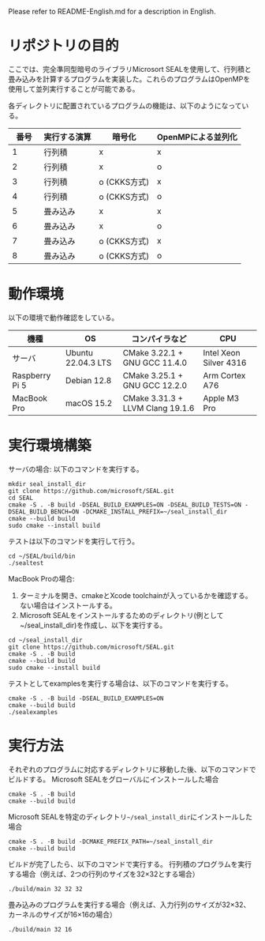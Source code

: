 Please refer to README-English.md for a description in English.

# リポジトリの目的
ここでは、完全準同型暗号のライブラリMicrosort SEALを使用して、行列積と畳み込みを計算するプログラムを実装した。これらのプログラムはOpenMPを使用して並列実行することが可能である。

各ディレクトリに配置されているプログラムの機能は、以下のようになっている。

| 番号　| 実行する演算 | 暗号化 | OpenMPによる並列化 |
| --- | ------------- | ------------- | ---- |
| 1 | 行列積 | x | x |
| 2 | 行列積 | x | o |
| 3 | 行列積 | o (CKKS方式) | x |
| 4 | 行列積 | o (CKKS方式) | o |
| 5 | 畳み込み | x | x |
| 6 | 畳み込み | x | o |
| 7 | 畳み込み | o (CKKS方式) | x |
| 8 | 畳み込み | o (CKKS方式) | o |

# 動作環境
以下の環境で動作確認をしている。

| 機種　| OS | コンパイラなど | CPU |
| --- | ------------- | ------------- | ---- |
| サーバ | Ubuntu 22.04.3 LTS | CMake 3.22.1 + GNU GCC 11.4.0 | Intel Xeon Silver 4316 |
| Raspberry Pi 5 | Debian 12.8 | CMake 3.25.1 + GNU GCC 12.2.0 | Arm Cortex A76 |
| MacBook Pro | macOS 15.2 | CMake 3.31.3 + LLVM Clang 19.1.6 | Apple M3 Pro |

# 実行環境構築
サーバの場合: 
以下のコマンドを実行する。
```
mkdir seal_install_dir
git clone https://github.com/microsoft/SEAL.git
cd SEAL
cmake -S . -B build -DSEAL_BUILD_EXAMPLES=ON -DSEAL_BUILD_TESTS=ON -DSEAL_BUILD_BENCH=ON -DCMAKE_INSTALL_PREFIX=~/seal_install_dir
cmake --build build
sudo cmake --install build
```

テストは以下のコマンドを実行して行う。
```
cd ~/SEAL/build/bin
./sealtest
```

MacBook Proの場合:
1. ターミナルを開き、cmakeとXcode toolchainが入っているかを確認する。ない場合はインストールする。
2. Microsoft SEALをインストールするためのディレクトリ(例として~/seal_install_dir)を作成し、以下を実行する。
```
cd ~/seal_install_dir
git clone https://github.com/microsoft/SEAL.git
cmake -S . -B build
cmake --build build
sudo cmake --install build
```

テストとしてexamplesを実行する場合は、以下のコマンドを実行する。
```
cmake -S . -B build -DSEAL_BUILD_EXAMPLES=ON
cmake --build build
./sealexamples
```

# 実行方法
それぞれのプログラムに対応するディレクトリに移動した後、以下のコマンドでビルドする。
Microsoft SEALをグローバルにインストールした場合
```
cmake -S . -B build
cmake --build build
```


Microsoft SEALを特定のディレクトリ`~/seal_install_dir`にインストールした場合
```
cmake -S . -B build -DCMAKE_PREFIX_PATH=~/seal_install_dir
cmake --build build
```


ビルドが完了したら、以下のコマンドで実行する。
行列積のプログラムを実行する場合（例えば、2つの行列のサイズを32×32とする場合）
```
./build/main 32 32 32
```


畳み込みのプログラムを実行する場合（例えば、入力行列のサイズが32×32、カーネルのサイズが16×16の場合）
```
./build/main 32 16
```
